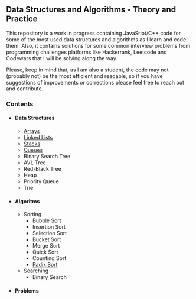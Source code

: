 ## Data Structures and Algorithms - Theory and Practice

This repository is a work in progress containing JavaSript/C++ code for some of the most used data structures and algorithms as I learn and code them. 
Also, it contains solutions for some common interview problems from programming challenges platforms like Hackerrank, Leetcode and Codewars that I will be solving along the way. 

Please, keep in mind that, as I am also a student, the code may not (probably not) be the most efficient and readable, so if you have suggestions of improvements or corrections please feel free to reach out and contribute.

### Contents

* #### Data Structures
  * [Arrays](DataStructures/Array/README.md)
  * [Linked Lists](DataStructures/Linked%20List/README.md)
  * [Stacks](DataStructures/Stack/README.md)
  * [Queues](DataStructures/Queue/README.md)
  * Binary Search Tree
  * AVL Tree
  * Red-Black Tree
  * Heap
  * Priority Queue
  * Trie
* #### Algoritms
  * Sorting
    * Bubble Sort
    * Insertion Sort
    * Selection Sort
    * Bucket Sort
    * Merge Sort
    * Quick Sort
    * Counting Sort
    * [Radix Sort](Algorithms/Sorting/Radix%20Sort/README.md)
  * Searching
    * Binary Search
* #### Problems
